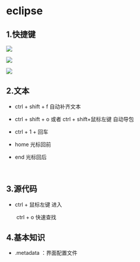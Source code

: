 # eclipse

## 1.快捷键

![](D:\code尚硅谷\java笔记\imsges\26.png)

![](D:\code尚硅谷\java笔记\imsges\27.png)

![](D:\code尚硅谷\java笔记\imsges\68.png)

 





## 2.文本

* ctrl + shift + f   自动补齐文本

* ctrl + shift + o   或者  ctrl + shift+鼠标左键   自动导包

* ctrl + 1 + 回车   

* home 光标回前

* end 光标回后

  ​

## 3.源代码

* ctrl + 鼠标左键  进入

  ​	ctrl  + o    快速查找

## 4.基本知识

*    .metadata  ：界面配置文件